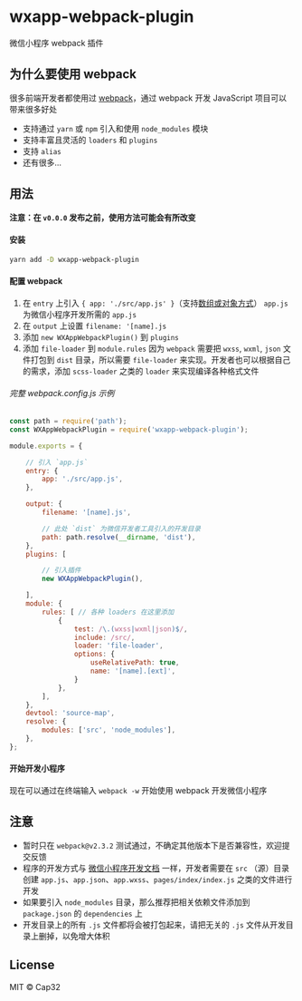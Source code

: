 # wxapp-webpack-plugin
微信小程序 webpack 插件

## 为什么要使用 webpack

很多前端开发者都使用过 [webpack](https://webpack.js.org/)，通过 webpack 开发 JavaScript 项目可以带来很多好处

- 支持通过 `yarn` 或 `npm` 引入和使用 `node_modules` 模块
- 支持丰富且灵活的 `loaders` 和 `plugins`
- 支持 `alias`
- 还有很多...


## 用法

**注意：在 `v0.0.0` 发布之前，使用方法可能会有所改变**

#### 安装

```bash
yarn add -D wxapp-webpack-plugin
```

#### 配置 webpack

1. 在 `entry` 上引入 `{ app: './src/app.js' }`（支持[数组或对象方式](https://webpack.js.org/configuration/entry-context/#entry)）
    `app.js` 为微信小程序开发所需的 `app.js`
2. 在 `output` 上设置 `filename: '[name].js`
3. 添加 `new WXAppWebpackPlugin()` 到 `plugins`
4. 添加 `file-loader` 到 `module.rules`
    因为 `webpack` 需要把 `wxss`, `wxml`, `json` 文件打包到 `dist` 目录，所以需要 `file-loader` 来实现。开发者也可以根据自己的需求，添加 `scss-loader` 之类的 `loader` 来实现编译各种格式文件

###### 完整 webpack.config.js 示例

```js
const path = require('path');
const WXAppWebpackPlugin = require('wxapp-webpack-plugin');

module.exports = {

    // 引入 `app.js`
    entry: {
        app: './src/app.js',
    },

    output: {
        filename: '[name].js',

        // 此处 `dist` 为微信开发者工具引入的开发目录
        path: path.resolve(__dirname, 'dist'),
    },
    plugins: [

        // 引入插件
        new WXAppWebpackPlugin(),

    ],
    module: {
        rules: [ // 各种 loaders 在这里添加
            {
                test: /\.(wxss|wxml|json)$/,
                include: /src/,
                loader: 'file-loader',
                options: {
                    useRelativePath: true,
                    name: '[name].[ext]',
                }
            },
        ],
    },
    devtool: 'source-map',
    resolve: {
        modules: ['src', 'node_modules'],
    },
};
```

#### 开始开发小程序

现在可以通过在终端输入 `webpack -w` 开始使用 webpack 开发微信小程序


## 注意

- 暂时只在 `webpack@v2.3.2` 测试通过，不确定其他版本下是否兼容性，欢迎提交反馈
- 程序的开发方式与 [微信小程序开发文档](https://mp.weixin.qq.com/debug/wxadoc/dev/) 一样，开发者需要在 `src` （源）目录创建 `app.js`、`app.json`、`app.wxss`、`pages/index/index.js` 之类的文件进行开发
- 如果要引入 `node_modules` 目录，那么推荐把相关依赖文件添加到 `package.json` 的 `dependencies` 上
- 开发目录上的所有 `.js` 文件都将会被打包起来，请把无关的 `.js` 文件从开发目录上删掉，以免增大体积


## License

MIT © Cap32
